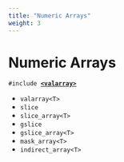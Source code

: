 ```yaml
---
title: "Numeric Arrays"
weight: 3
---
```


# Numeric Arrays

`#include `[**`<valarray>`**]()

- `valarray<T>`
- `slice`
- `slice_array<T>`
- `gslice`
- `gslice_array<T>`
- `mask_array<T>`
- `indirect_array<T>`
